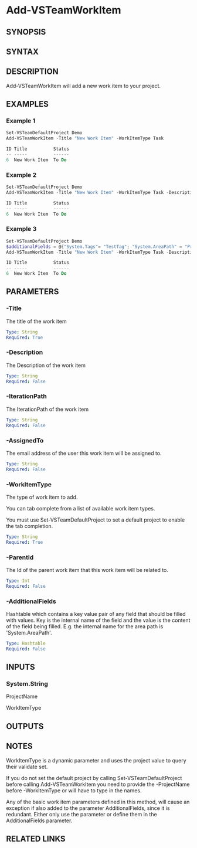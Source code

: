 <!-- #include "./common/header.md" -->

# Add-VSTeamWorkItem

## SYNOPSIS

<!-- #include "./synopsis/Add-VSTeamWorkItem.md" -->

## SYNTAX

## DESCRIPTION

Add-VSTeamWorkItem will add a new work item to your project.

## EXAMPLES

### Example 1

```powershell
Set-VSTeamDefaultProject Demo
Add-VSTeamWorkItem -Title "New Work Item" -WorkItemType Task

ID Title          Status
-- -----          ------
6  New Work Item  To Do
```

### Example 2

```powershell
Set-VSTeamDefaultProject Demo
Add-VSTeamWorkItem -Title "New Work Item" -WorkItemType Task -Description "This is a description"

ID Title          Status
-- -----          ------
6  New Work Item  To Do
```

### Example 3

```powershell
Set-VSTeamDefaultProject Demo
$additionalFields = @{"System.Tags"= "TestTag"; "System.AreaPath" = "Project\\MyPath"}
Add-VSTeamWorkItem -Title "New Work Item" -WorkItemType Task -Description "This is a description" -AdditionalFields $additionalFields

ID Title          Status
-- -----          ------
6  New Work Item  To Do
```

## PARAMETERS

<!-- #include "./params/projectName.md" -->

### -Title

The title of the work item

```yaml
Type: String
Required: True
```

### -Description

The Description of the work item

```yaml
Type: String
Required: False
```

### -IterationPath

The IterationPath of the work item

```yaml
Type: String
Required: False
```

### -AssignedTo

The email address of the user this work item will be assigned to.

```yaml
Type: String
Required: False
```

### -WorkItemType

The type of work item to add.

You can tab complete from a list of available work item types.

You must use Set-VSTeamDefaultProject to set a default project to enable the tab completion.

```yaml
Type: String
Required: True
```

### -ParentId

The Id of the parent work item that this work item will be related to.

```yaml
Type: Int
Required: False
```

### -AdditionalFields

Hashtable which contains a key value pair of any field that should be filled with values. Key is the internal name of the field and the value is the content of the field being filled. E.g. the internal name for the area path is 'System.AreaPath'.

```yaml
Type: Hashtable
Required: False
```

## INPUTS

### System.String

ProjectName

WorkItemType

## OUTPUTS

## NOTES

WorkItemType is a dynamic parameter and uses the project value to query their validate set.

If you do not set the default project by calling Set-VSTeamDefaultProject before calling Add-VSTeamWorkItem you need to provide the -ProjectName before -WorkItemType or will have to type in the names.

Any of the basic work item parameters defined in this method, will cause an exception if also added to the parameter AdditionalFields, since it is redundant. Either only use the parameter or define them in the AdditionalFields parameter.

<!-- #include "./common/prerequisites.md" -->

## RELATED LINKS

<!-- #include "./common/related.md" -->
